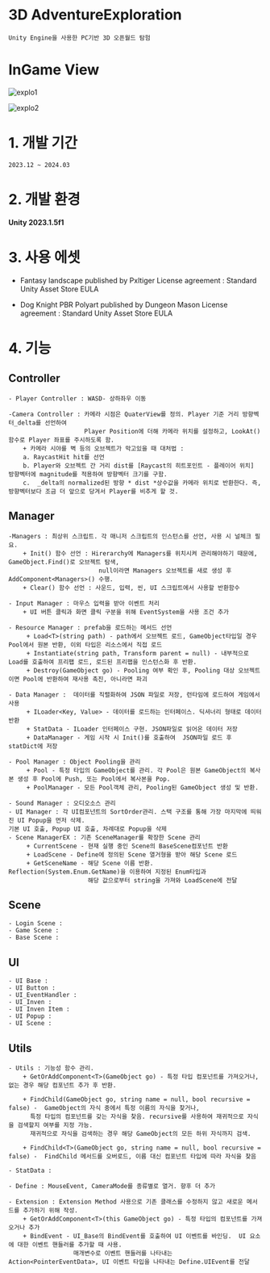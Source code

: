 # 3D AdventureExploration
    Unity Engine을 사용한 PC기반 3D 오픈월드 탐험
# InGame View
![explo1](https://github.com/shin0624/Unity_3D_AdventureExploration/assets/91828379/415e6f6b-a4b7-4496-b191-30866a8b57bc)

![explo2](https://github.com/shin0624/Unity_3D_AdventureExploration/assets/91828379/956ce5d9-e2a3-4c71-b364-fe1ae84830a7)

# 1. 개발 기간
    2023.12 ~ 2024.03

# 2. 개발 환경
**Unity 2023.1.5f1**

# 3. 사용 에셋
   - Fantasy landscape
     published by Pxltiger
     License agreement : Standard Unity Asset Store EULA

   - Dog Knight PBR Polyart
    published by Dungeon Mason
    License agreement : Standard Unity Asset Store EULA

# 4. 기능
  ##  Controller
    - Player Controller : WASD- 상하좌우 이동

    -Camera Controller : 카메라 시점은 QuaterView를 정의. Player 기준 거리 방향벡터_delta를 선언하여 
                         Player Position에 더해 카메라 위치를 설정하고, LookAt()함수로 Player 좌표를 주시하도록 함.
        + 카메라 시야를 벽 등의 오브젝트가 막고있을 때 대처법 : 
        a. RaycastHit hit를 선언
        b. Player와 오브젝트 간 거리 dist를 [Raycast의 히트포인트 - 플레이어 위치] 방향벡터에 magnitude를 적용하여 방향벡터 크기를 구함.
        c.  _delta의 normalized된 방향 * dist *상수값을 카메라 위치로 반환한다. 즉, 방향벡터보다 조금 더 앞으로 당겨서 Player를 비추게 할 것.
        
  ## Manager  
    -Managers : 최상위 스크립트. 각 매니저 스크립트의 인스턴스를 선언, 사용 시 널체크 필요. 
        + Init() 함수 선언 : Hirerarchy에 Managers를 위치시켜 관리해야하기 때문에, GameObject.Find()로 오브젝트 탐색, 
                             null이라면 Managers 오브젝트를 새로 생성 후 AddComponent<Managers>() 수행.
        + Clear() 함수 선언 : 사운드, 입력, 씬, UI 스크립트에서 사용할 반환함수

    - Input Manager : 마우스 입력을 받아 이벤트 처리
        + UI 버튼 클릭과 화면 클릭 구분을 위해 EventSystem을 사용 조건 추가
        
    - Resource Manager : prefab을 로드하는 메서드 선언
         + Load<T>(string path) - path에서 오브젝트 로드, GameObject타입일 경우 Pool에서 원본 반환, 이외 타입은 리소스에서 직접 로드
         + Instantiate(string path, Transform parent = null) - 내부적으로 Load를 호출하여 프리팹 로드, 로드된 프리팹을 인스턴스화 후 반환. 
         + Destroy(GameObject go) - Pooling 여부 확인 후, Pooling 대상 오브젝트이면 Pool에 반환하여 재사용 촉진, 아니라면 파괴

    - Data Manager :  데이터를 직렬화하여 JSON 파일로 저장, 런타임에 로드하여 게임에서 사용
         + ILoader<Key, Value> - 데이터를 로드하는 인터페이스. 딕셔너리 형태로 데이터 반환
         + StatData - ILoader 인터페이스 구현. JSON파일로 읽어온 데이터 저장
         + DataManager - 게임 시작 시 Init()를 호출하여  JSON파일 로드 후 statDict에 저장

    - Pool Manager : Object Pooling을 관리
         + Pool - 특정 타입의 GameObject를 관리. 각 Pool은 원본 GameObject의 복사본 생성 후 Pool에 Push, 또는 Pool에서 복사본을 Pop.
         + PoolManager - 모든 Pool객체 관리, Pooling된 GameObject 생성 및 반환.

    - Sound Manager : 오디오소스 관리
    - UI Manager : 각 UI컴포넌트의 SortOrder관리. 스택 구조를 통해 가장 마지막에 띄워진 UI Popup을 먼저 삭제.
    기본 UI 호출, Popup UI 호출, 차례대로 Popup을 삭제
    - Scene ManagerEX : 기존 SceneManager를 확장한 Scene 관리
         + CurrentScene - 현재 실행 중인 Scene의 BaseScene컴포넌트 반환
         + LoadScene - Define에 정의된 Scene 열거형을 받아 해당 Scene 로드
         + GetSceneName - 해당 Scene 이름 반환. Reflection(System.Enum.GetName)을 이용하여 지정된 Enum타입과 
                          해당 값으로부터 string을 가져와 LoadScene에 전달

  ## Scene
    - Login Scene : 
    - Game Scene : 
    - Base Scene : 

  ## UI
    - UI Base : 
    - UI Button :
    - UI_EventHandler : 
    - UI_Inven : 
    - UI Inven Item : 
    - UI Popup : 
    - UI Scene : 

  ## Utils
    - Utils : 기능성 함수 관리.
        + GetOrAddComponent<T>(GameObject go) - 특정 타입 컴포넌트를 가져오거나, 없는 경우 해당 컴포넌트 추가 후 반환.
        
        + FindChild(GameObject go, string name = null, bool recursive = false) -  GameObject의 자식 중에서 특정 이름의 자식을 찾거나, 
          특정 타입의 컴포넌트를 갖는 자식을 찾음. recursive를 사용하여 재귀적으로 자식을 검색할지 여부를 지정 가능.
          재귀적으로 자식을 검색하는 경우 해당 GameObject의 모든 하위 자식까지 검색.
          
        + FindChild<T>(GameObject go, string name = null, bool recursive = false) -  FindChild 메서드를 오버로드, 이름 대신 컴포넌트 타입에 따라 자식을 찾음

    - StatData : 

    - Define : MouseEvent, CameraMode를 종류별로 열거. 향후 더 추가

    - Extension : Extension Method 사용으로 기존 클래스를 수정하지 않고 새로운 메서드를 추가하기 위해 작성.
        + GetOrAddComponent<T>(this GameObject go) - 특정 타입의 컴포넌트를 가져오거나 추가
        + BindEvent - UI_Base의 BindEvent를 호출하여 UI 이벤트를 바인딩.  UI 요소에 대한 이벤트 핸들러를 추가할 때 사용.
                      매개변수로 이벤트 핸들러를 나타내는 Action<PointerEventData>, UI 이벤트 타입을 나타내는 Define.UIEvent를 전달

